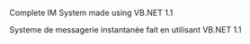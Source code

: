 Complete IM System made using VB.NET 1.1

Systeme de messagerie instantanée fait en utilisant VB.NET 1.1